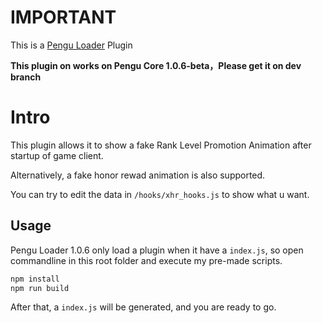# IMPORTANT

This is a [Pengu Loader](https://github.com/PenguLoader/PenguLoader) Plugin

**This plugin on works on  Pengu Core 1.0.6-beta，Please get it on dev branch**

# Intro
This plugin allows it to show a fake Rank Level Promotion Animation after startup of game client.

Alternatively, a fake honor rewad animation is also supported.

You can try to edit the data in `/hooks/xhr_hooks.js` to  show what u want.

## Usage

Pengu Loader 1.0.6 only load a plugin when it have a `index.js`, so open commandline in this root folder and execute my pre-made scripts.

```bash
npm install
npm run build
```
After that, a `index.js` will be generated, and you are ready to go.



